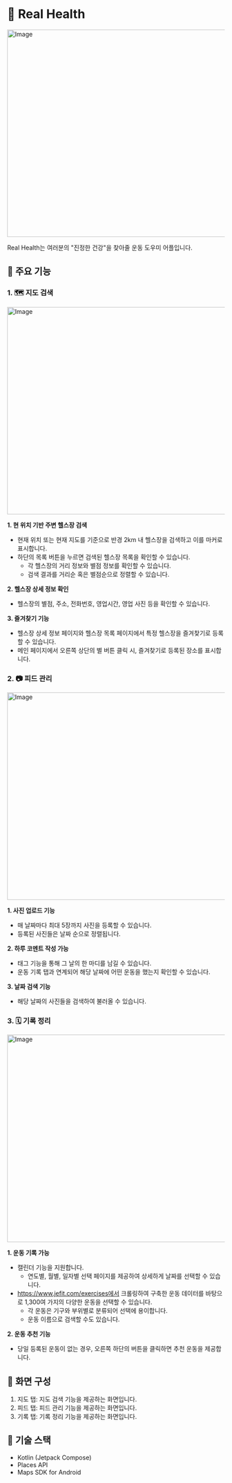 # 💪 Real Health

<img width="1881" height="480" alt="Image" src="https://github.com/user-attachments/assets/03b758c0-db58-4461-acba-4a36c74e997e" />

Real Health는 여러분의 "진정한 건강"을 찾아줄 운동 도우미 어플입니다.

## 🔩 주요 기능
### 1. 🗺️ 지도 검색
<img width="1880" height="480" alt="Image" src="https://github.com/user-attachments/assets/b551f9ed-ec94-4f0b-a5ea-ef6ca3109788" />

**1. 현 위치 기반 주변 헬스장 검색**
- 현재 위치 또는 현재 지도를 기준으로 반경 2km 내 헬스장을 검색하고 이를 마커로 표시합니다.
- 하단의 목록 버튼을 누르면 검색된 헬스장 목록을 확인할 수 있습니다.
    - 각 헬스장의 거리 정보와 별점 정보를 확인할 수 있습니다.
    - 검색 결과를 거리순 혹은 별점순으로 정렬할 수 있습니다.

**2. 헬스장 상세 정보 확인**
- 헬스장의 별점, 주소, 전화번호, 영업시간, 영업 사진 등을 확인할 수 있습니다.

**3. 즐겨찾기 기능**
- 헬스장 상세 정보 페이지와 헬스장 목록 페이지에서 특정 헬스장을 즐겨찾기로 등록할 수 있습니다.
- 메인 페이지에서 오른쪽 상단의 별 버튼 클릭 시, 즐겨찾기로 등록된 장소를 표시합니다.


### 2. 📷 피드 관리
<img width="1880" height="480" alt="Image" src="https://github.com/user-attachments/assets/2ff72df2-71b4-4512-b2f8-6af7e4a2bae8" />

**1. 사진 업로드 기능**
- 매 날짜마다 최대 5장까지 사진을 등록할 수 있습니다.
- 등록된 사진들은 날짜 순으로 정렬됩니다.

**2. 하루 코멘트 작성 가능**
- 태그 기능을 통해 그 날의 한 마디를 남길 수 있습니다.
- 운동 기록 탭과 연계되어 해당 날짜에 어떤 운동을 했는지 확인할 수 있습니다.

**3. 날짜 검색 기능**
- 해당 날짜의 사진들을 검색하여 불러올 수 있습니다.

### 3. 🗓️ 기록 정리
<img width="1880" height="480" alt="Image" src="https://github.com/user-attachments/assets/cdb7acda-3665-4859-8134-4a3b6fc321af" />

**1. 운동 기록 가능**
- 캘린더 기능을 지원합니다.
    - 연도별, 월별, 일자별 선택 페이지를 제공하여 상세하게 날짜를 선택할 수 있습니다.
- https://www.jefit.com/exercises에서 크롤링하여 구축한 운동 데이터를 바탕으로 1,300여 가지의 다양한 운동을 선택할 수 있습니다.
    - 각 운동은 기구와 부위별로 분류되어 선택에 용이합니다.
    - 운동 이름으로 검색할 수도 있습니다.

**2. 운동 추천 기능**
- 당일 등록된 운동이 없는 경우, 오른쪽 하단의 버튼을 클릭하면 추천 운동을 제공합니다.


## 📱 화면 구성
1. 지도 탭: 지도 검색 기능을 제공하는 화면입니다.
2. 피드 탭: 피드 관리 기능을 제공하는 화면입니다.
3. 기록 탭: 기록 정리 기능을 제공하는 화면입니다.


## 🔧 기술 스택
- Kotlin (Jetpack Compose)
- Places API
- Maps SDK for Android
